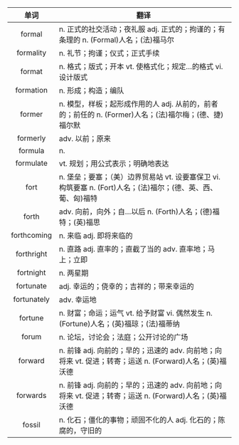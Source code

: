 |单词|翻译  |
|:--:|--| 
|	formal  		|		n. 正式的社交活动；夜礼服 adj. 正式的；拘谨的；有条理的 n. (Formal)人名；(法)福马尔	|		
|	formality  		|		n. 礼节；拘谨；仪式；正式手续	|		
|	format  		|		n. 格式；版式；开本 vt. 使格式化；规定…的格式 vi. 设计版式	|		
|	formation  		|		n. 形成；构造；编队	|		
|	former  		|		n. 模型，样板；起形成作用的人 adj. 从前的，前者的；前任的 n. (Former)人名；(法)福尔梅；(德、捷)福尔默	|		
|	formerly  		|		adv. 以前；原来	|		
|	formula  		|		n. 	|		
|	formulate  		|		vt. 规划；用公式表示；明确地表达	|		
|	fort  		|		n. 堡垒；要塞；（美）边界贸易站 vt. 设要塞保卫 vi. 构筑要塞 n. (Fort)人名；(法)福尔；(德、英、西、葡、匈)福特	|		
|	forth  		|		adv. 向前，向外；自…以后 n. (Forth)人名；(德)福特；(英)福思	|		
|	forthcoming  		|		n. 来临 adj. 即将来临的	|		
|	forthright  		|		n. 直路 adj. 直率的；直截了当的 adv. 直率地；马上；立即	|		
|	fortnight  		|		n. 两星期	|		
|	fortunate  		|		adj. 幸运的；侥幸的；吉祥的；带来幸运的	|		
|	fortunately  		|		adv. 幸运地	|		
|	fortune  		|		n. 财富；命运；运气 vt. 给予财富 vi. 偶然发生 n. (Fortune)人名；(英)福琼；(法)福蒂纳	|		
|	forum  		|		n. 论坛，讨论会；法庭；公开讨论的广场	|		
|	forward  		|		n. 前锋 adj. 向前的；早的；迅速的 adv. 向前地；向将来 vt. 促进；转寄；运送 n. (Forward)人名；(英)福沃德	|		
|	forwards  		|		n. 前锋 adj. 向前的；早的；迅速的 adv. 向前地；向将来 vt. 促进；转寄；运送 n. (Forward)人名；(英)福沃德	|		
|	fossil  		|		n. 化石；僵化的事物；顽固不化的人 adj. 化石的；陈腐的，守旧的	|		
